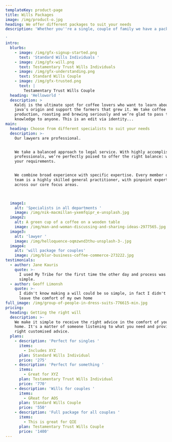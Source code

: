 ```yaml
---
templateKey: product-page
title: Wills Packages
image: /img/product-o.jpg
heading: We offer different packages to suit your needs
description: 'Whether you''re a single, couple of family we have a package right for you. 

'
intro:
  blurbs:
    - image: /img/gfx-signup-started.png
      text: 'Standard Wills Individuals '
    - image: /img/gfx-will.png
      text: Testamentary Trust Wills Individuals
    - image: /img/gfx-understanding.png
      text: Standard Wills Couple
    - image: /img/gfx-trusted.png
      text: |
        Testamentary Trust Wills Couple 
  heading: 'Helloworld '
  description: >
    Kaldi is the ultimate spot for coffee lovers who want to learn about their
    java’s origin and support the farmers that grew it. We take coffee
    production, roasting and brewing seriously and we’re glad to pass that
    knowledge to anyone. This is an edit via identity...
main:
  heading: Choose from different specialists to suit your needs
  description: >-
    Our lawyers are professional. 


    We take a balanced approach to legal service. With highly accomplished
    professionals, we’re perfectly poised to offer the right balance: whatever
    your requirements.


    We combine broad experience with specific expertise. Every member of our
    team is a highly skilled general practitioner, with pinpoint expertise
    across our core focus areas.


   
  image1:
    alt: 'Specialists in all departments '
    image: /img/nik-macmillan-yxemfqipr_e-unsplash.jpg
  image2:
    alt: A green cup of a coffee on a wooden table
    image: /img/man-and-woman-discussing-and-sharing-ideas-2977565.jpg
  image3:
    alt: 'lawyer '
    image: /img/helloquence-oqmzwnd3thu-unsplash-3-.jpg
  image4:
    alt: 'will package for couples'
    image: /img/blur-business-coffee-commerce-273222.jpg
testimonials:
  - author: Jane Kauris
    quote: >-
      I used My Tribe for the first time the other day and process was easy and
      simple.
  - author: Geoff Limonsh
    quote: >-
      I didn't know making a will could be so simple, in fact I didn't have to
      leave the comfort of my own home
full_image: /img/group-of-people-in-dress-suits-776615-min.jpg
pricing:
  heading: Getting the right will
  description: >-
    We make it simple to receive the right advice in the comfort of your own
    home. It's a matter of someone listening to what you need and providing the
    right customised advice. 
  plans:
    - description: 'Perfect for singles '
      items:
        - Includes XYZ
      plan: Standard Wills Individual
      price: '275'
    - description: 'Perfect for something '
      items:
        - Great for XYZ
      plan: Testamentary Trust Wills Individual
      price: '770'
    - description: 'Wills for couples '
      items:
        - GReat for AOS
      plan: Standard Wills Couple
      price: '550'
    - description: 'Full package for all couples '
      items:
        - This is great for QIE
      plan: Testamentary Trust Wills Couple
      price: '1400'
---
```

